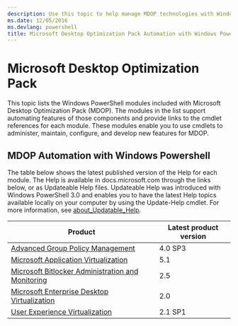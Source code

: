 ```yaml
---
description: Use this topic to help manage MDOP technologies with Windows PowerShell.
ms.date: 12/05/2016
ms.devlang: powershell
title: Microsoft Desktop Optimization Pack Automation with Windows PowerShell
---
```


# Microsoft Desktop Optimization Pack

This topic lists the Windows PowerShell modules included with Microsoft Desktop Optimization Pack (MDOP). The modules in the list support automating features of those components and provide links to the cmdlet references for each module. These modules enable you to use cmdlets to administer, maintain, configure, and develop new features for MDOP.

## MDOP Automation with Windows Powershell

The table below shows the latest published version of the Help for each module. The Help is available in docs.microsoft.com through the links below, or as Updateable Help files. Updateable Help was introduced with Windows PowerShell 3.0 and enables you to have the latest Help topics available locally on your computer by using the Update-Help cmdlet. For more information, see [about_Updatable_Help](https://docs.microsoft.com/powershell/module/microsoft.powershell.core/about/about_updatable_help).

| Product | Latest product version |
| - | - |
| [Advanced Group Policy Management](/powershell/module/agpm) | 4.0 SP3 |
| [Microsoft Application Virtualization](/powershell/module/appv) | 5.1 |
| [Microsoft Bitlocker Administration and Monitoring](/powershell/module/mbam) | 2.5 |
| [Microsoft Enterprise Desktop Virtualization](/powershell/module/medv) | 2.0 |
| [User Experience Virtualization](/powershell/module/uev) | 2.1 SP1 |
